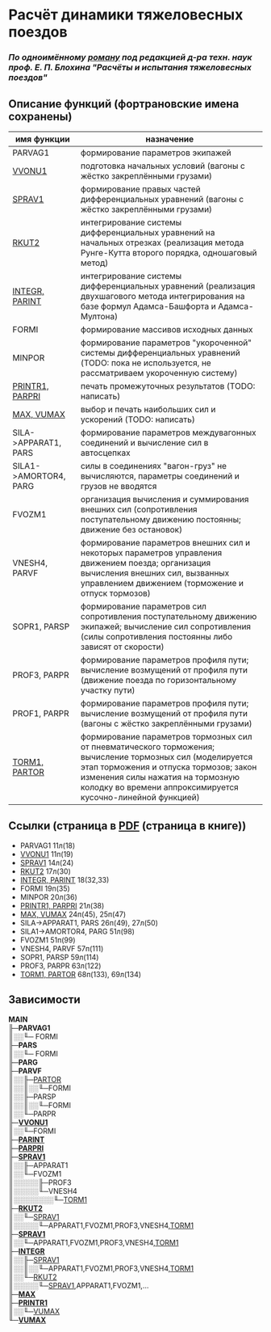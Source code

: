 # Расчёт динамики тяжеловесных поездов

### *По одноимённому [роману](/doc/blokhin.pdf) под редакцией д-ра техн. наук проф. Е. П. Блохина "Расчёты и испытания тяжеловесных поездов"*

## Описание функций (фортрановские имена сохранены)

| имя функции | назначение |
| --- | --- |
| PARVAG1 | формирование параметров экипажей |
| [VVONU1](doc/fortran/VVONU1.jpg) | подготовка начальных условий (вагоны с жёстко закреплёнными грузами) |
| [SPRAV1](doc/fortran/SPRAV1.jpg) | формирование правых частей дифференциальных уравнений (вагоны с жёстко закреплёнными грузами) |
| [RKUT2](doc/fortran/RKUT2.jpg) | интегрирование системы дифференциальных уравнений на начальных отрезках (реализация метода Рунге-Кутта второго порядка, одношаговый метод) |
| [INTEGR, PARINT](doc/fortran/INTEGR1_and_PARINT.jpg) | интегрирование системы дифференциальных уравнений (реализация двухшагового метода интегрирования на базе формул Адамса-Башфорта и Адамса-Мултона) |
| FORMI | формирование массивов исходных данных |
| MINPOR | формирование параметров "укороченной" системы дифференциальных уравнений (TODO: пока не используется, не рассматриваем укороченную систему) |
| [PRINTR1, PARPRI](doc/fortran/PRINTR1_and_PARPRI.jpg) | печать промежуточных результатов (TODO: написать) |
| [MAX, VUMAX](doc/fortran/MAX_and_VUMAX.jpg) | выбор и печать наибольших сил и ускорений (TODO: написать) |
| SILA->APPARAT1, PARS | формирование параметров междувагонных соединений и вычисление сил в автосцепках |
| SILA1->AMORTOR4, PARG  | силы в соединениях "вагон-груз" не вычисляются, параметры соединений и грузов не вводятся |
| FVOZM1 | организация вычисления и суммирования внешних сил (сопротивления поступательному движению постоянны; движение без остановок) |
| VNESH4, PARVF | формирование параметров внешних сил и некоторых параметров управления движением поезда; организация вычисления внешних сил, вызванных управлением движением (торможение и отпуск тормозов) |
| SOPR1, PARSP | формирование параметров сил сопротивления поступательному движению экипажей; вычисление сил сопротивления (силы сопротивления постоянны либо зависят от скорости) |
| PROF3, PARPR | формирование параметров профиля пути; вычисление возмущений от профиля пути (движение поезда по горизонтальному участку пути) |
| PROF1, PARPR | формирование параметров профиля пути; вычисление возмущений от профиля пути (вагоны с жёстко закреплёнными грузами) |
| [TORM1, PARTOR](doc/fortran/TORM1_and_PARTOR.jpg) | формирование параметров тормозных сил от пневматического торможения; вычисление тормозных сил (моделируется этап торможения и отпуска тормозов; закон изменения силы нажатия на тормозную колодку во времени аппроксимируется кусочно-линейной функцией) |

## Ссылки (страница в [PDF](doc/blokhin.pdf) (страница в книге))

- PARVAG1 11л(18)
- [VVONU1](doc/fortran/VVONU1.jpg) 11п(19)
- [SPRAV1](doc/fortran/SPRAV1.jpg) 14л(24)
- [RKUT2](doc/fortran/RKUT2.jpg) 17л(30)
- [INTEGR, PARINT](doc/fortran/INTEGR1_and_PARINT.jpg) 18(32,33)
- FORMI 19п(35)
- MINPOR 20л(36)
- [PRINTR1, PARPRI](doc/fortran/PRINTR1_and_PARPRI.jpg) 21л(38)
- [MAX, VUMAX](doc/fortran/MAX_and_VUMAX.jpg) 24п(45), 25п(47)
- SILA->APPARAT1, PARS 26п(49), 27л(50)
- SILA1->AMORTOR4, PARG 51л(98)
- FVOZM1 51п(99)
- VNESH4, PARVF 57п(111)
- SOPR1, PARSP 59л(114)
- PROF3, PARPR 63л(122)
- [TORM1, PARTOR](doc/fortran/TORM1_and_PARTOR.jpg) 68п(133), 69л(134)

## Зависимости

**MAIN**  
&#9567;&#9472;**PARVAG1**  
&#9553;&#9617;&#9617;&#9561;&#9472; FORMI  
&#9567;&#9472;**PARS**  
&#9553;&#9617;&#9617;&#9561;&#9472; FORMI  
&#9567;&#9472;**PARG**  
&#9567;&#9472;**PARVF**  
&#9553;&#9617;&#9617;&#9567;&#9472;[PARTOR](doc/fortran/TORM1_and_PARTOR.jpg)  
&#9553;&#9617;&#9617;&#9553;&#9617;&#9617;&#9561;&#9472;FORMI  
&#9553;&#9617;&#9617;&#9567;&#9472;PARSP  
&#9553;&#9617;&#9617;&#9553;&#9617;&#9617;&#9561;&#9472;FORMI  
&#9553;&#9617;&#9617;&#9561;&#9472;PARPR  
&#9567;&#9472;[**VVONU1**](doc/fortran/VVONU1.jpg)  
&#9553;&#9617;&#9617;&#9561;&#9472;FORMI  
&#9567;&#9472;[**PARINT**](doc/fortran/INTEGR1_and_PARINT.jpg)  
&#9567;&#9472;[**PARPRI**](doc/fortran/PRINTR1_and_PARPRI.jpg)  
&#9567;&#9472;[**SPRAV1**](doc/fortran/SPRAV1.jpg)  
&#9553;&#9617;&#9617;&#9567;&#9472;APPARAT1  
&#9553;&#9617;&#9617;&#9561;&#9472;FVOZM1  
&#9553;&#9617;&#9617;&#9617;&#9617;&#9617;&#9567;&#9472;PROF3  
&#9553;&#9617;&#9617;&#9617;&#9617;&#9617;&#9561;&#9472;VNESH4  
&#9553;&#9617;&#9617;&#9617;&#9617;&#9617;&#9617;&#9617;&#9617;&#9561;&#9472;[TORM1](doc/fortran/TORM1_and_PARTOR.jpg)  
&#9567;&#9472;[**RKUT2**](doc/fortran/RKUT2.jpg)  
&#9553;&#9617;&#9617;&#9561;&#9472;[SPRAV1](doc/fortran/SPRAV1.jpg)  
&#9553;&#9617;&#9617;&#9617;&#9617;&#9617;&#9561;&#9472;APPARAT1,FVOZM1,PROF3,VNESH4,[TORM1](doc/fortran/TORM1_and_PARTOR.jpg)  
&#9567;&#9472;[**SPRAV1**](doc/fortran/SPRAV1.jpg)  
&#9553;&#9617;&#9617;&#9561;&#9472;APPARAT1,FVOZM1,PROF3,VNESH4,[TORM1](doc/fortran/TORM1_and_PARTOR.jpg)  
&#9567;&#9472;[**INTEGR**](doc/fortran/INTEGR1_and_PARINT.jpg)  
&#9553;&#9617;&#9617;&#9567;&#9472;[SPRAV1](doc/fortran/SPRAV1.jpg)  
&#9553;&#9617;&#9617;&#9553;&#9617;&#9617;&#9561;&#9472;APPARAT1,FVOZM1,PROF3,VNESH4,[TORM1](doc/fortran/TORM1_and_PARTOR.jpg)  
&#9553;&#9617;&#9617;&#9561;&#9472;[RKUT2](doc/fortran/RKUT2.jpg)  
&#9553;&#9617;&#9617;&#9617;&#9617;&#9617;&#9561;&#9472;[SPRAV1](doc/fortran/SPRAV1.jpg),APPARAT1,FVOZM1,...  
&#9567;&#9472;[**MAX**](doc/fortran/MAX_and_VUMAX.jpg)  
&#9567;&#9472;[**PRINTR1**](doc/fortran/PRINTR1_and_PARPRI.jpg)  
&#9553;&#9617;&#9617;&#9561;&#9472;[VUMAX](doc/fortran/MAX_and_VUMAX.jpg)  
&#9561;&#9472;[**VUMAX**](doc/fortran/MAX_and_VUMAX.jpg)  
